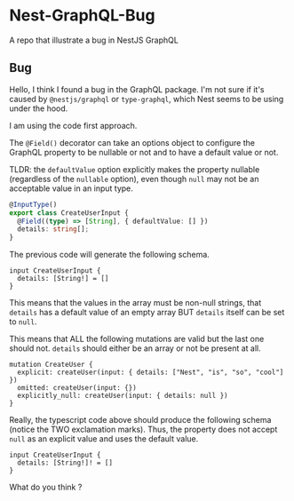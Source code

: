 # Nest-GraphQL-Bug

A repo that illustrate a bug in NestJS GraphQL

## Bug

Hello, I think I found a bug in the GraphQL package. I'm not sure if it's caused by `@nestjs/graphql` or `type-graphql`, which Nest seems to be using under the hood.

I am using the code first approach.

The `@Field()` decorator can take an options object to configure the GraphQL property to be nullable or not and to have a default value or not.

TLDR: the `defaultValue` option explicitly makes the property nullable (regardless of the `nullable` option), even though `null` may not be an acceptable value in an input type.

```ts
@InputType()
export class CreateUserInput {
  @Field((type) => [String], { defaultValue: [] })
  details: string[];
}
```

The previous code will generate the following schema.

```gql
input CreateUserInput {
  details: [String!] = []
}
```

This means that the values in the array must be non-null strings, that `details` has a default value of an empty array BUT `details` itself can be set to `null`.

This means that ALL the following mutations are valid but the last one should not. `details` should either be an array or not be present at all.

```gql
mutation CreateUser {
  explicit: createUser(input: { details: ["Nest", "is", "so", "cool"] })
  omitted: createUser(input: {})
  explicitly_null: createUser(input: { details: null })
}
```

Really, the typescript code above should produce the following schema (notice the TWO exclamation marks). Thus, the property does not accept `null` as an explicit value and uses the default value.

```gql
input CreateUserInput {
  details: [String!]! = []
}
```

What do you think ?
